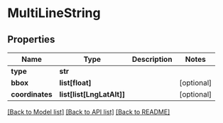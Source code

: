 # MultiLineString

## Properties
Name | Type | Description | Notes
------------ | ------------- | ------------- | -------------
**type** | **str** |  | 
**bbox** | **list[float]** |  | [optional] 
**coordinates** | **list[list[LngLatAlt]]** |  | [optional] 

[[Back to Model list]](../README.md#documentation-for-models) [[Back to API list]](../README.md#documentation-for-api-endpoints) [[Back to README]](../README.md)


